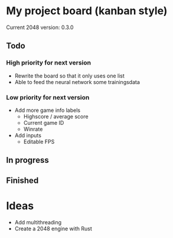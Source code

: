 # My project board (kanban style)
Current 2048 version: 0.3.0

## Todo
### High priority for next version
- Rewrite the board so that it only uses one list
- Able to feed the neural network some trainingsdata

### Low priority for next version
- Add more game info labels
	- Highscore / average score
	- Current game ID
	- Winrate
- Add inputs
	- Editable FPS

## In progress

## Finished

# Ideas
- Add multithreading
- Create a 2048 engine with Rust


